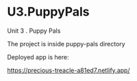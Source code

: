 # U3.PuppyPals
Unit 3 . Puppy Pals

The project is inside puppy-pals directory

Deployed app is here:

https://precious-treacle-a81ed7.netlify.app/
